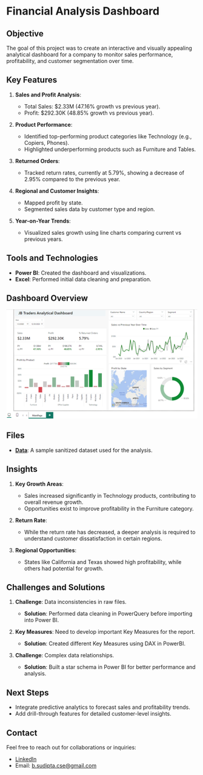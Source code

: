 # Financial Analysis Dashboard

## Objective
The goal of this project was to create an interactive and visually appealing analytical dashboard for a company to monitor sales performance, profitability, and customer segmentation over time.

## Key Features
1. **Sales and Profit Analysis**:
   - Total Sales: $2.33M (47.16% growth vs previous year).
   - Profit: $292.30K (48.85% growth vs previous year).

2. **Product Performance**:
   - Identified top-performing product categories like Technology (e.g., Copiers, Phones).
   - Highlighted underperforming products such as Furniture and Tables.

3. **Returned Orders**:
   - Tracked return rates, currently at 5.79%, showing a decrease of 2.95% compared to the previous year.

4. **Regional and Customer Insights**:
   - Mapped profit by state.
   - Segmented sales data by customer type and region.

5. **Year-on-Year Trends**:
   - Visualized sales growth using line charts comparing current vs previous years.

## Tools and Technologies
- **Power BI**: Created the dashboard and visualizations.
- **Excel**: Performed initial data cleaning and preparation.

## Dashboard Overview
![Financial Analysis Dashboard](https://github.com/AnalystSudipta/BI_Portfolio/blob/main/Project1_Financial_Analysis_Dashboard/1_MainPage.png)

## Files
- **[Data]([Project1_Financial_Analysis_Dashboard/Data](https://github.com/AnalystSudipta/BI_Portfolio/tree/82b79bece5a1cb5bb3c43164819b433395e0f925/Project1_Financial_Analysis_Dashboard/Data))**: A sample sanitized dataset used for the analysis.


## Insights
1. **Key Growth Areas**:
   - Sales increased significantly in Technology products, contributing to overall revenue growth.
   - Opportunities exist to improve profitability in the Furniture category.

2. **Return Rate**:
   - While the return rate has decreased, a deeper analysis is required to understand customer dissatisfaction in certain regions.

3. **Regional Opportunities**:
   - States like California and Texas showed high profitability, while others had potential for growth.

## Challenges and Solutions
1. **Challenge**: Data inconsistencies in raw files.
   - **Solution**: Performed data cleaning in PowerQuery before importing into Power BI.

2. **Key Measures**: Need to develop important Key Measures for the report.
    - **Solution**: Created different Key Measures using DAX in PowerBI.
   
3. **Challenge**: Complex data relationships.
   - **Solution**: Built a star schema in Power BI for better performance and analysis.

## Next Steps
- Integrate predictive analytics to forecast sales and profitability trends.
- Add drill-through features for detailed customer-level insights.

## Contact
Feel free to reach out for collaborations or inquiries:
- [LinkedIn](https://www.linkedin.com/in/sudipta-biswas-cs/)
- Email: b.sudipta.cse@gmail.com
